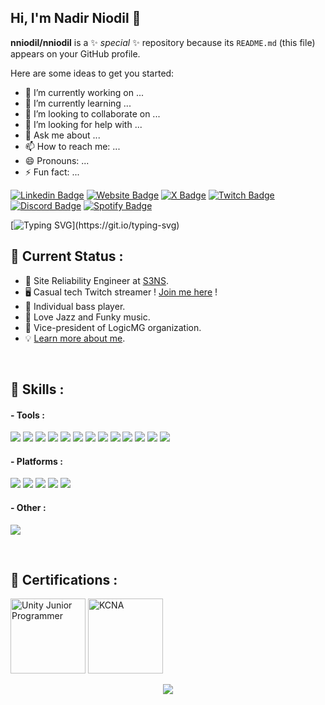 ## Hi, I'm Nadir Niodil 👋


**nniodil/nniodil** is a ✨ _special_ ✨ repository because its `README.md` (this file) appears on your GitHub profile.

Here are some ideas to get you started:

- 🔭 I’m currently working on ...
- 🌱 I’m currently learning ...
- 👯 I’m looking to collaborate on ...
- 🤔 I’m looking for help with ...
- 💬 Ask me about ...
- 📫 How to reach me: ...
- 😄 Pronouns: ...
- ⚡ Fun fact: ...

[![Linkedin Badge](https://img.shields.io/badge/-aamoyel-blue?style=flat&logo=Linkedin&logoColor=white&link=https://www.linkedin.com/in/alan-amoyel-82b86a15b/)](https://www.linkedin.com/in/alan-amoyel-82b86a15b/)
[![Website Badge](https://img.shields.io/badge/-amoyel.fr-800000?style=flat&logo=Google-Chrome&logoColor=white&link=https://jessicalim.me)](https://amoyel.fr)
[![X Badge](https://img.shields.io/badge/-@AlanAmoyel-1ca0f1?style=flat&labelColor=1ca0f1&logo=x&logoColor=white&link=https://x.com/_jesslim)](https://x.com/AlanAmoyel)
[![Twitch Badge](https://img.shields.io/badge/-Alesio_AA-purple?style=flat&logo=twitch&logoColor=white&link=https://www.twitch.tv/alesio_aa)](https://www.twitch.tv/alesio_aa)
[![Discord Badge](https://img.shields.io/badge/-Alesio7681-7289DA?style=flat&logo=discord&logoColor=white)]()
[![Spotify Badge](https://img.shields.io/badge/-AlanAmoyel-1DB954?style=flat&logo=spotify&logoColor=white)](https://open.spotify.com/user/21jgklbc66jx456qo7xpymrva)

[![Typing SVG](https://readme-typing-svg.herokuapp.com?font=comfortaa&color=016EEA&size=24&width=500&lines=French+SRE;Open-Source+and+CNCF+enthusiast;Nice+to+meet+you...)](https://git.io/typing-svg)

## 📡 Current Status :
- 💼 Site Reliability Engineer at [S3NS](https://www.s3ns.io).
- 🖥️ Casual tech Twitch streamer ! [Join me here](https://www.twitch.tv/alesio_aa) !
- 🎸 Individual bass player.
- 🎵 Love Jazz and Funky music.
- 🎲 Vice-president of LogicMG organization.
- 💡 [Learn more about me](https://about.amoyel.fr).

<div align="center">
  <a href="https://open.spotify.com/user/21jgklbc66jx456qo7xpymrva">
    <img src="https://aamoyel.vercel.app/api/now-playing" alt="">
  </a>
</div>

</br>


## 🚀 Skills :

#### - Tools :
<p align=left>
<img src="https://img.shields.io/badge/Terraform-7B42BC?style=for-the-badge&logo=terraform&logoColor=white">
<img src="https://img.shields.io/badge/Docker-2496ED?style=for-the-badge&logo=docker&logoColor=white">
<img src="https://img.shields.io/badge/Nginx-009639?style=for-the-badge&logo=nginx&logoColor=white">
<img src="https://img.shields.io/badge/Ansible-000000?style=for-the-badge&logo=Ansible&logoColor=white">
<img src="https://img.shields.io/badge/Prometheus-E6522C?style=for-the-badge&logo=prometheus&logoColor=white">
<img src="https://img.shields.io/badge/Istio-516BAA?style=for-the-badge&logo=istio&logoColor=white">
<img src="https://img.shields.io/badge/Vault-FFFFFF?style=for-the-badge&logo=vault&logoColor=black">
<img src="https://img.shields.io/badge/Harbor-00364d?style=for-the-badge&logo=harbor&logoColor=white">
<img src="https://img.shields.io/badge/Grafana-f17028?style=for-the-badge&logo=grafana&logoColor=white">
<img src="https://img.shields.io/badge/FluxCD-516BAA?style=for-the-badge&logo=fluxcd&logoColor=white">
<img src="https://img.shields.io/badge/ArgoCD-f37430?style=for-the-badge&logo=argocd&logoColor=white">
<img src="https://img.shields.io/badge/HAProxy-243d5a?style=for-the-badge&logo=haproxy&logoColor=white">
<img src="https://img.shields.io/badge/Traefik-2299b7?style=for-the-badge&logo=go&logoColor=white">
</p>

#### - Platforms :
<p align=left>
<img src="https://img.shields.io/badge/Kubernetes-326DE6?style=for-the-badge&logo=kubernetes&logoColor=white">
<img src="https://img.shields.io/badge/Rancher-2453ff?style=for-the-badge&logo=rancher&logoColor=white">
<img src="https://img.shields.io/badge/GitLab-330F63?style=for-the-badge&logo=gitlab&logoColor=white">
<img src="https://img.shields.io/badge/Keycloak-494949?style=for-the-badge&logo=openid&logoColor=white">
<img src="https://img.shields.io/badge/Proxmox-000000?style=for-the-badge&logo=proxmox&logoColor=white">
</p>

#### - Other :
<p align=left>
<img src="https://img.shields.io/badge/Linux-ffffff?style=for-the-badge&logo=linux&logoColor=black">
</p>

</br>

## 📜 Certifications :
<a href="https://www.credly.com/badges/bea24e3a-5060-49b1-a6f5-50165a1cba36"><img width="120px" src="https://images.credly.com/size/340x340/images/03d1c2f6-6182-49bd-b5af-2ef6d28b5383/image.png" alt="Unity Junior Programmer"></a>
<a href="https://www.credly.com/badges/c3533029-3003-4306-8349-01880339c71a/public_url"><img width="120px" src="https://www.ambient-it.net/wp-content/uploads/2022/04/logo-formation-kcna.png" alt="KCNA"></a>


<p align="center">
  <img src="https://capsule-render.vercel.app/api?type=waving&color=gradient&height=60&section=footer"/>
</p>
